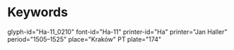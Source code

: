 # Keywords
glyph-id="Ha-11_0210"
font-id="Ha-11"
printer-id="Ha"
printer="Jan Haller"
period="1505–1525"
place="Kraków"
PT plate="174"
